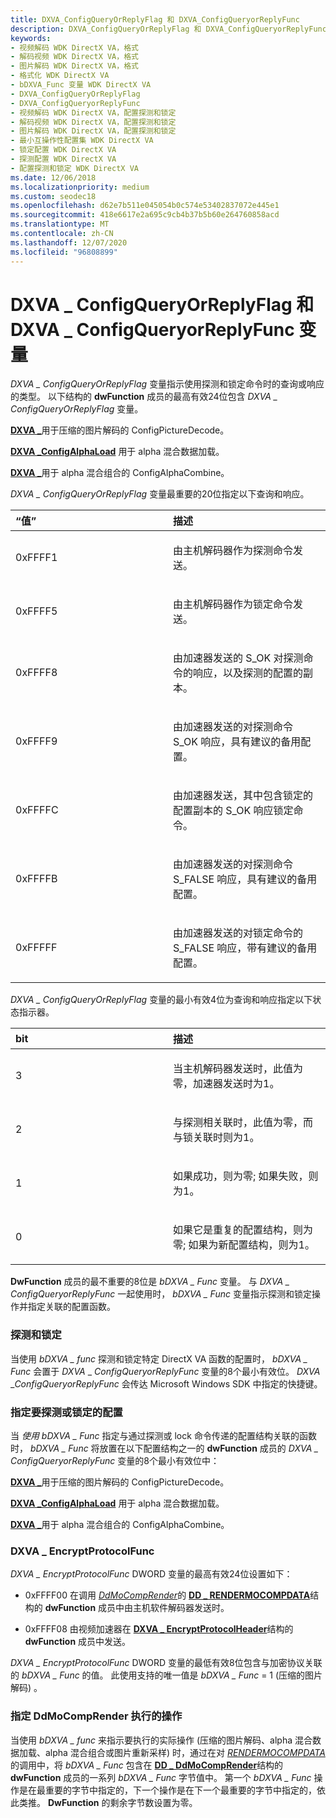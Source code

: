 ```yaml
---
title: DXVA_ConfigQueryOrReplyFlag 和 DXVA_ConfigQueryorReplyFunc
description: DXVA_ConfigQueryOrReplyFlag 和 DXVA_ConfigQueryorReplyFunc 变量
keywords:
- 视频解码 WDK DirectX VA，格式
- 解码视频 WDK DirectX VA，格式
- 图片解码 WDK DirectX VA，格式
- 格式化 WDK DirectX VA
- bDXVA_Func 变量 WDK DirectX VA
- DXVA_ConfigQueryOrReplyFlag
- DXVA_ConfigQueryorReplyFunc
- 视频解码 WDK DirectX VA，配置探测和锁定
- 解码视频 WDK DirectX VA，配置探测和锁定
- 图片解码 WDK DirectX VA，配置探测和锁定
- 最小互操作性配置集 WDK DirectX VA
- 锁定配置 WDK DirectX VA
- 探测配置 WDK DirectX VA
- 配置探测和锁定 WDK DirectX VA
ms.date: 12/06/2018
ms.localizationpriority: medium
ms.custom: seodec18
ms.openlocfilehash: d62e7b511e045054b0c574e53402837072e445e1
ms.sourcegitcommit: 418e6617e2a695c9cb4b37b5b60e264760858acd
ms.translationtype: MT
ms.contentlocale: zh-CN
ms.lasthandoff: 12/07/2020
ms.locfileid: "96808899"
---
```

# <a name="dxva_configqueryorreplyflag-and-dxva_configqueryorreplyfunc-variables"></a>DXVA \_ ConfigQueryOrReplyFlag 和 DXVA \_ ConfigQueryorReplyFunc 变量

*DXVA \_ ConfigQueryOrReplyFlag* 变量指示使用探测和锁定命令时的查询或响应的类型。 以下结构的 **dwFunction** 成员的最高有效24位包含 *DXVA \_ ConfigQueryOrReplyFlag* 变量。

[**DXVA \_**](/windows-hardware/drivers/ddi/dxva/ns-dxva-_dxva_configpicturedecode)用于压缩的图片解码的 ConfigPictureDecode。

[**DXVA \_ConfigAlphaLoad**](/windows-hardware/drivers/ddi/dxva/ns-dxva-_dxva_configalphaload) 用于 alpha 混合数据加载。

[**DXVA \_**](/windows-hardware/drivers/ddi/dxva/ns-dxva-_dxva_configalphacombine)用于 alpha 混合组合的 ConfigAlphaCombine。

*DXVA \_ ConfigQueryOrReplyFlag* 变量最重要的20位指定以下查询和响应。

<table>
<colgroup>
<col width="50%" />
<col width="50%" />
</colgroup>
<thead>
<tr class="header">
<th align="left">“值”</th>
<th align="left">描述</th>
</tr>
</thead>
<tbody>
<tr class="odd">
<td align="left"><p>0xFFFF1</p></td>
<td align="left"><p>由主机解码器作为探测命令发送。</p></td>
</tr>
<tr class="even">
<td align="left"><p>0xFFFF5</p></td>
<td align="left"><p>由主机解码器作为锁定命令发送。</p></td>
</tr>
<tr class="odd">
<td align="left"><p>0xFFFF8</p></td>
<td align="left"><p>由加速器发送的 S_OK 对探测命令的响应，以及探测的配置的副本。</p></td>
</tr>
<tr class="even">
<td align="left"><p>0xFFFF9</p></td>
<td align="left"><p>由加速器发送的对探测命令 S_OK 响应，具有建议的备用配置。</p></td>
</tr>
<tr class="odd">
<td align="left"><p>0xFFFFC</p></td>
<td align="left"><p>由加速器发送，其中包含锁定的配置副本的 S_OK 响应锁定命令。</p></td>
</tr>
<tr class="even">
<td align="left"><p>0xFFFFB</p></td>
<td align="left"><p>由加速器发送的对探测命令 S_FALSE 响应，具有建议的备用配置。</p></td>
</tr>
<tr class="odd">
<td align="left"><p>0xFFFFF</p></td>
<td align="left"><p>由加速器发送的对锁定命令的 S_FALSE 响应，带有建议的备用配置。</p></td>
</tr>
</tbody>
</table>

 

*DXVA \_ ConfigQueryOrReplyFlag* 变量的最小有效4位为查询和响应指定以下状态指示器。

<table>
<colgroup>
<col width="50%" />
<col width="50%" />
</colgroup>
<thead>
<tr class="header">
<th align="left">bit</th>
<th align="left">描述</th>
</tr>
</thead>
<tbody>
<tr class="odd">
<td align="left"><p>3</p></td>
<td align="left"><p>当主机解码器发送时，此值为零，加速器发送时为1。</p></td>
</tr>
<tr class="even">
<td align="left"><p>2</p></td>
<td align="left"><p>与探测相关联时，此值为零，而与锁关联时则为1。</p></td>
</tr>
<tr class="odd">
<td align="left"><p>1</p></td>
<td align="left"><p>如果成功，则为零; 如果失败，则为1。</p></td>
</tr>
<tr class="even">
<td align="left"><p>0</p></td>
<td align="left"><p>如果它是重复的配置结构，则为零; 如果为新配置结构，则为1。</p></td>
</tr>
</tbody>
</table>

 

**DwFunction** 成员的最不重要的8位是 *bDXVA \_ Func* 变量。 与 *DXVA \_ ConfigQueryorReplyFunc* 一起使用时， *bDXVA \_ Func* 变量指示探测和锁定操作并指定关联的配置函数。

### <a name="span-idprobing_and_lockingspanspan-idprobing_and_lockingspanspan-idprobing_and_lockingspanprobing-and-locking"></a><span id="Probing_and_Locking"></span><span id="probing_and_locking"></span><span id="PROBING_AND_LOCKING"></span>探测和锁定

当使用 *bDXVA \_ func* 探测和锁定特定 DirectX VA 函数的配置时， *bDXVA \_ Func* 会置于 *DXVA* \_ *ConfigQueryorReplyFunc* 变量的8个最小有效位。 *DXVA* \_*ConfigQueryorReplyFunc* 会传达 Microsoft Windows SDK 中指定的快捷键。

### <a name="span-idspecifying_a_configuration_to_be_probed_or_lockedspanspan-idspecifying_a_configuration_to_be_probed_or_lockedspanspan-idspecifying_a_configuration_to_be_probed_or_lockedspanspecifying-a-configuration-to-be-probed-or-locked"></a><span id="Specifying_a_Configuration_To_Be_Probed_or_Locked"></span><span id="specifying_a_configuration_to_be_probed_or_locked"></span><span id="SPECIFYING_A_CONFIGURATION_TO_BE_PROBED_OR_LOCKED"></span>指定要探测或锁定的配置

当 *使用 bDXVA \_ Func* 指定与通过探测或 lock 命令传递的配置结构关联的函数时， *bDXVA \_ Func* 将放置在以下配置结构之一的 **dwFunction** 成员的 *DXVA \_ ConfigQueryorReplyFunc* 变量的8个最小有效位中：

[**DXVA \_**](/windows-hardware/drivers/ddi/dxva/ns-dxva-_dxva_configpicturedecode)用于压缩的图片解码的 ConfigPictureDecode。

[**DXVA \_ConfigAlphaLoad**](/windows-hardware/drivers/ddi/dxva/ns-dxva-_dxva_configalphaload) 用于 alpha 混合数据加载。

[**DXVA \_**](/windows-hardware/drivers/ddi/dxva/ns-dxva-_dxva_configalphacombine)用于 alpha 混合组合的 ConfigAlphaCombine。

### <a name="span-iddxva_encryptprotocolfuncspanspan-iddxva_encryptprotocolfuncspanspan-iddxva_encryptprotocolfuncspandxva_encryptprotocolfunc"></a><span id="DXVA_EncryptProtocolFunc"></span><span id="dxva_encryptprotocolfunc"></span><span id="DXVA_ENCRYPTPROTOCOLFUNC"></span>DXVA \_ EncryptProtocolFunc

*DXVA \_ EncryptProtocolFunc* DWORD 变量的最高有效24位设置如下：

-   0xFFFF00 在调用 [*DdMoCompRender*](/windows/win32/api/ddrawint/nc-ddrawint-pdd_mocompcb_render)的 [**DD \_ RENDERMOCOMPDATA**](/windows/win32/api/ddrawint/ns-ddrawint-dd_rendermocompdata)结构的 **dwFunction** 成员中由主机软件解码器发送时。

-   0xFFFF08 由视频加速器在 [**DXVA \_ EncryptProtocolHeader**](/windows-hardware/drivers/ddi/dxva/ns-dxva-_dxva_encryptprotocolheader)结构的 **dwFunction** 成员中发送。

*DXVA \_ EncryptProtocolFunc* DWORD 变量的最低有效8位包含与加密协议关联的 *bDXVA \_ Func* 的值。 此使用支持的唯一值是 *bDXVA \_ Func* = 1 (压缩的图片解码) 。

### <a name="span-idspecifying_an_operation_to_be_performed_by_ddmocomprenderspanspan-idspecifying_an_operation_to_be_performed_by_ddmocomprenderspanspan-idspecifying_an_operation_to_be_performed_by_ddmocomprenderspanspecifying-an-operation-to-be-performed-by-ddmocomprender"></a><span id="Specifying_an_Operation_to_be_Performed_by_DdMoCompRender"></span><span id="specifying_an_operation_to_be_performed_by_ddmocomprender"></span><span id="SPECIFYING_AN_OPERATION_TO_BE_PERFORMED_BY_DDMOCOMPRENDER"></span>指定 DdMoCompRender 执行的操作

当使用 *bDXVA \_ func* 来指示要执行的实际操作 (压缩的图片解码、alpha 混合数据加载、alpha 混合组合或图片重新采样) 时，通过在对 [*RENDERMOCOMPDATA*](/windows/win32/api/ddrawint/nc-ddrawint-pdd_mocompcb_render)的调用中，将 *bDXVA \_ Func* 包含在 [**DD \_ DdMoCompRender**](/windows/win32/api/ddrawint/ns-ddrawint-dd_rendermocompdata)结构的 **dwFunction** 成员的一系列 *bDXVA \_ Func* 字节值中。 第一个 *bDXVA \_ Func* 操作是在最重要的字节中指定的，下一个操作是在下一个最重要的字节中指定的，依此类推。 **DwFunction** 的剩余字节数设置为零。

 

